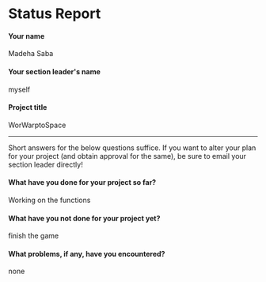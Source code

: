 # Status Report

#### Your name

Madeha Saba

#### Your section leader's name

myself

#### Project title

WorWarptoSpace

***

Short answers for the below questions suffice. If you want to alter your plan for your project (and obtain approval for the same), be sure to email your section leader directly!

#### What have you done for your project so far?

Working on the functions

#### What have you not done for your project yet?

finish the game

#### What problems, if any, have you encountered?

none
